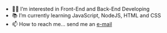 - 👩‍💻 I’m interested in Front-End and Back-End Developing
- 📚 I’m currently learning JavaScript, NodeJS, HTML and CSS 
- 📫 How to reach me... send me an <a href="mailto:beatrizvguima@gmail.com?Subject=Olá" target="_top">e-mail</a>
